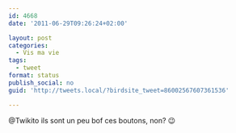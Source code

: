 ```yaml
---
id: 4668
date: '2011-06-29T09:26:24+02:00'

layout: post
categories:
  - Vis ma vie
tags:
  - tweet
format: status
publish_social: no
guid: 'http://tweets.local/?birdsite_tweet=86002567607361536'

---
```


@Twikito ils sont un peu bof ces boutons, non? 😉